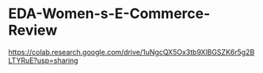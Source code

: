 # EDA-Women-s-E-Commerce-Review


https://colab.research.google.com/drive/1uNgcQX5Ox3tb9XlBGSZK6r5g2BLTYRuE?usp=sharing
